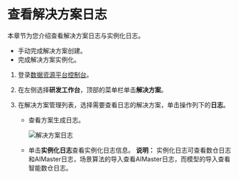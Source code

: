 # 查看解决方案日志

本章节为您介绍查看解决方案日志与实例化日志。

-   手动完成解决方案创建。
-   完成解决方案实例化。

1.  登录[数据资源平台控制台](https://dataq.console.aliyun.com)。

2.  在左侧选择**研发工作台**，顶部的菜单栏单击**解决方案**。

3.  在解决方案管理列表，选择需要查看日志的解决方案，单击操作列下的**日志**。

    -   查看方案生成日志。

        ![解决方案日志](https://static-aliyun-doc.oss-accelerate.aliyuncs.com/assets/img/zh-CN/0813117951/p80651.png)

    -   单击**实例化日志**查看实例化日志信息。
    **说明：** 实例化日志可查看数仓日志和AIMaster日志，场景算法的导入查看AIMaster日志，而模型的导入查看智能数仓日志。


